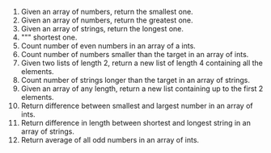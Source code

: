 1) Given an array of numbers, return the smallest one.
2) Given an array of numbers, return the greatest one.
3) Given an array of strings, return the longest one.
4) """ shortest one.
5) Count number of even numbers in an array of a ints.
6) Count number of numbers smaller than the target in an array of ints.
7) Given two lists of length 2, return a new list of length 4 containing all the elements.
8) Count number of strings longer than the target in an array of strings.
9) Given an array of any length, return a new list containing up to the first 2 elements.
10) Return difference between smallest and largest number in an array of ints.
11) Return difference in length between shortest and longest string in an array of strings.
12) Return average of all odd numbers in an array of ints.